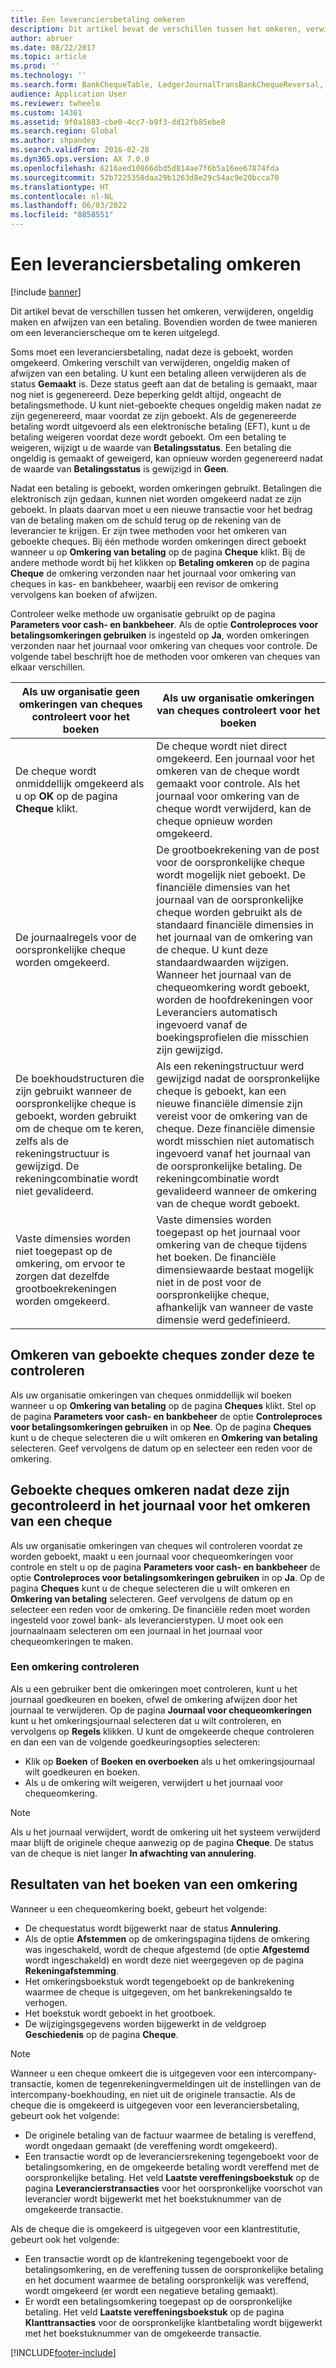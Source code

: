 ```yaml
---
title: Een leveranciersbetaling omkeren
description: Dit artikel bevat de verschillen tussen het omkeren, verwijderen, ongeldig maken en afwijzen van een betaling. Bovendien worden de twee manieren om een leverancierscheque om te keren uitgelegd.
author: abruer
ms.date: 08/22/2017
ms.topic: article
ms.prod: ''
ms.technology: ''
ms.search.form: BankChequeTable, LedgerJournalTransBankChequeReversal, LedgerJournalTransVendPaym
audience: Application User
ms.reviewer: twheelo
ms.custom: 14361
ms.assetid: 9f0a1883-cbe0-4cc7-b9f3-dd12fb85ebe8
ms.search.region: Global
ms.author: shpandey
ms.search.validFrom: 2016-02-28
ms.dyn365.ops.version: AX 7.0.0
ms.openlocfilehash: 6216aed10866dbd5d814ae7f6b5a16ee67874fda
ms.sourcegitcommit: 52b7225350daa29b1263d8e29c54ac9e20bcca70
ms.translationtype: HT
ms.contentlocale: nl-NL
ms.lasthandoff: 06/03/2022
ms.locfileid: "8858551"
---
```

# <a name="reverse-a-vendor-payment"></a>Een leveranciersbetaling omkeren

[!include [banner](../includes/banner.md)]

Dit artikel bevat de verschillen tussen het omkeren, verwijderen, ongeldig maken en afwijzen van een betaling. Bovendien worden de twee manieren om een leverancierscheque om te keren uitgelegd. 

Soms moet een leveranciersbetaling, nadat deze is geboekt, worden omgekeerd. Omkering verschilt van verwijderen, ongeldig maken of afwijzen van een betaling. U kunt een betaling alleen verwijderen als de status **Gemaakt** is. Deze status geeft aan dat de betaling is gemaakt, maar nog niet is gegenereerd. Deze beperking geldt altijd, ongeacht de betalingsmethode. U kunt niet-geboekte cheques ongeldig maken nadat ze zijn gegenereerd, maar voordat ze zijn geboekt. Als de gegenereerde betaling wordt uitgevoerd als een elektronische betaling (EFT), kunt u de betaling weigeren voordat deze wordt geboekt. Om een betaling te weigeren, wijzigt u de waarde van **Betalingsstatus**. Een betaling die ongeldig is gemaakt of geweigerd, kan opnieuw worden gegenereerd nadat de waarde van **Betalingsstatus** is gewijzigd in **Geen**. 

Nadat een betaling is geboekt, worden omkeringen gebruikt. Betalingen die elektronisch zijn gedaan, kunnen niet worden omgekeerd nadat ze zijn geboekt. In plaats daarvan moet u een nieuwe transactie voor het bedrag van de betaling maken om de schuld terug op de rekening van de leverancier te krijgen. Er zijn twee methoden voor het omkeren van geboekte cheques. Bij één methode worden omkeringen direct geboekt wanneer u op **Omkering van betaling** op de pagina **Cheque** klikt. Bij de andere methode wordt bij het klikken op **Betaling omkeren** op de pagina **Cheque** de omkering verzonden naar het journaal voor omkering van cheques in kas- en bankbeheer, waarbij een revisor de omkering vervolgens kan boeken of afwijzen. 

Controleer welke methode uw organisatie gebruikt op de pagina **Parameters voor cash- en bankbeheer**. Als de optie **Controleproces voor betalingsomkeringen gebruiken** is ingesteld op **Ja**, worden omkeringen verzonden naar het journaal voor omkering van cheques voor controle. De volgende tabel beschrijft hoe de methoden voor omkeren van cheques van elkaar verschillen.

| Als uw organisatie geen omkeringen van cheques controleert voor het boeken                                                                                                                                  | Als uw organisatie omkeringen van cheques controleert voor het boeken                                                                                                                                                                                                                                                                                                                                                                     |
|-----------------------------------------------------------------------------------------------------------------------------------------------------------------------------------------------------|---------------------------------------------------------------------------------------------------------------------------------------------------------------------------------------------------------------------------------------------------------------------------------------------------------------------------------------------------------------------------------------------------------------------------------|
| De cheque wordt onmiddellijk omgekeerd als u op **OK** op de pagina **Cheque** klikt.                                                                                                                      | De cheque wordt niet direct omgekeerd. Een journaal voor het omkeren van de cheque wordt gemaakt voor controle. Als het journaal voor omkering van de cheque wordt verwijderd, kan de cheque opnieuw worden omgekeerd.                                                                                                                                                                                                                                                                |
| De journaalregels voor de oorspronkelijke cheque worden omgekeerd.                                                                                                                                         | De grootboekrekening van de post voor de oorspronkelijke cheque wordt mogelijk niet geboekt. De financiële dimensies van het journaal van de oorspronkelijke cheque worden gebruikt als de standaard financiële dimensies in het journaal van de omkering van de cheque. U kunt deze standaardwaarden wijzigen. Wanneer het journaal van de chequeomkering wordt geboekt, worden de hoofdrekeningen voor Leveranciers automatisch ingevoerd vanaf de boekingsprofielen die misschien zijn gewijzigd. |
| De boekhoudstructuren die zijn gebruikt wanneer de oorspronkelijke cheque is geboekt, worden gebruikt om de cheque om te keren, zelfs als de rekeningstructuur is gewijzigd. De rekeningcombinatie wordt niet gevalideerd. | Als een rekeningstructuur werd gewijzigd nadat de oorspronkelijke cheque is geboekt, kan een nieuwe financiële dimensie zijn vereist voor de omkering van de cheque. Deze financiële dimensie wordt misschien niet automatisch ingevoerd vanaf het journaal van de oorspronkelijke betaling. De rekeningcombinatie wordt gevalideerd wanneer de omkering van de cheque wordt geboekt.                                                                                                        |
| Vaste dimensies worden niet toegepast op de omkering, om ervoor te zorgen dat dezelfde grootboekrekeningen worden omgekeerd.                                                                                      | Vaste dimensies worden toegepast op het journaal voor omkering van de cheque tijdens het boeken. De financiële dimensiewaarde bestaat mogelijk niet in de post voor de oorspronkelijke cheque, afhankelijk van wanneer de vaste dimensie werd gedefinieerd.                                                                                                                                                                                                     |

## <a name="reverse-posted-checks-without-reviewing-them"></a>Omkeren van geboekte cheques zonder deze te controleren
Als uw organisatie omkeringen van cheques onmiddellijk wil boeken wanneer u op **Omkering van betaling** op de pagina **Cheques** klikt. Stel op de pagina **Parameters voor cash- en bankbeheer** de optie **Controleproces voor betalingsomkeringen gebruiken** in op **Nee**. Op de pagina **Cheques** kunt u de cheque selecteren die u wilt omkeren en **Omkering van betaling** selecteren. Geef vervolgens de datum op en selecteer een reden voor de omkering.

## <a name="reverse-posted-checks-after-they-are-reviewed-in-the-check-reversal-journal"></a>Geboekte cheques omkeren nadat deze zijn gecontroleerd in het journaal voor het omkeren van een cheque
Als uw organisatie omkeringen van cheques wil controleren voordat ze worden geboekt, maakt u een journaal voor chequeomkeringen voor controle en stelt u op de pagina **Parameters voor cash- en bankbeheer** de optie **Controleproces voor betalingsomkeringen gebruiken** in op **Ja**. Op de pagina **Cheques** kunt u de cheque selecteren die u wilt omkeren en **Omkering van betaling** selecteren. Geef vervolgens de datum op en selecteer een reden voor de omkering. De financiële reden moet worden ingesteld voor zowel bank- als leverancierstypen. U moet ook een journaalnaam selecteren om een journaal in het journaal voor chequeomkeringen te maken.

### <a name="review-a-reversal"></a>Een omkering controleren

Als u een gebruiker bent die omkeringen moet controleren, kunt u het journaal goedkeuren en boeken, ofwel de omkering afwijzen door het journaal te verwijderen. Op de pagina **Journaal voor chequeomkeringen** kunt u het omkeringsjournaal selecteren dat u wilt controleren, en vervolgens op **Regels** klikken. U kunt de omgekeerde cheque controleren en dan een van de volgende goedkeuringsopties selecteren:

-   Klik op **Boeken** of **Boeken en overboeken** als u het omkeringsjournaal wilt goedkeuren en boeken.
-   Als u de omkering wilt weigeren, verwijdert u het journaal voor chequeomkering.

> [!NOTE]
> Als u het journaal verwijdert, wordt de omkering uit het systeem verwijderd maar blijft de originele cheque aanwezig op de pagina **Cheque**. De status van de cheque is niet langer **In afwachting van annulering**.

## <a name="results-of-posting-a-reversal"></a>Resultaten van het boeken van een omkering
Wanneer u een chequeomkering boekt, gebeurt het volgende:

-   De chequestatus wordt bijgewerkt naar de status **Annulering**.
-   Als de optie **Afstemmen** op de omkeringspagina tijdens de omkering was ingeschakeld, wordt de cheque afgestemd (de optie **Afgestemd** wordt ingeschakeld) en wordt deze niet weergegeven op de pagina **Rekeningafstemming**.
-   Het omkeringsboekstuk wordt tegengeboekt op de bankrekening waarmee de cheque is uitgegeven, om het bankrekeningsaldo te verhogen.
-   Het boekstuk wordt geboekt in het grootboek.
-   De wijzigingsgegevens worden bijgewerkt in de veldgroep **Geschiedenis** op de pagina **Cheque**.

> [!NOTE] 
> Wanneer u een cheque omkeert die is uitgegeven voor een intercompany-transactie, komen de tegenrekeningvermeldingen uit de instellingen van de intercompany-boekhouding, en niet uit de originele transactie. Als de cheque die is omgekeerd is uitgegeven voor een leveranciersbetaling, gebeurt ook het volgende:

-   De originele betaling van de factuur waarmee de betaling is vereffend, wordt ongedaan gemaakt (de vereffening wordt omgekeerd).
-   Een transactie wordt op de leveranciersrekening tegengeboekt voor de betalingsomkering, en de omgekeerde betaling wordt vereffend met de oorspronkelijke betaling. Het veld **Laatste vereffeningsboekstuk** op de pagina **Leverancierstransacties** voor het oorspronkelijke voorschot van leverancier wordt bijgewerkt met het boekstuknummer van de omgekeerde transactie.

Als de cheque die is omgekeerd is uitgegeven voor een klantrestitutie, gebeurt ook het volgende:

-   Een transactie wordt op de klantrekening tegengeboekt voor de betalingsomkering, en de vereffening tussen de oorspronkelijke betaling en het document waarmee de betaling oorspronkelijk was vereffend, wordt omgekeerd (er wordt een negatieve betaling gemaakt).
-   Er wordt een betalingsomkering toegepast op de oorspronkelijke betaling. Het veld **Laatste vereffeningsboekstuk** op de pagina **Klanttransacties** voor de oorspronkelijke klantbetaling wordt bijgewerkt met het boekstuknummer van de omgekeerde transactie.






[!INCLUDE[footer-include](../../includes/footer-banner.md)]
